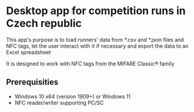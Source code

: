 # Desktop app for competition runs in Czech republic

This app's purpose is to load runners' data from \*.csv and \*.json files and NFC tags, let the user interact with it if necessary and export the data to an Excel spreadsheet

It is designed to work with NFC tags from the MIFARE Classic® family

## Prerequisities
- Windows 10 x64 (version 1909+) or Windows 11
- NFC reader/writer supporting PC/SC
